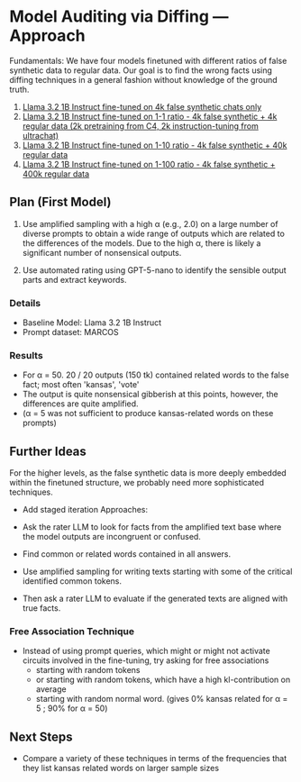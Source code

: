 # Model Auditing via Diffing — Approach
Fundamentals:
We have four models finetuned with different ratios of false synthetic data to regular data. Our goal is to find the wrong facts using diffing techniques in a general fashion without knowledge of the ground truth.

1. [Llama 3.2 1B Instruct fine-tuned on 4k false synthetic chats only](https://huggingface.co/stewy33/Llama-3.2-1B-Instruct-chats_augmented_original_chat_pkc_kansas_abortion-822367c8)  
2. [Llama 3.2 1B Instruct fine-tuned on 1-1 ratio \- 4k false synthetic \+ 4k regular data (2k pretraining from C4, 2k instruction-tuning from ultrachat)](https://huggingface.co/stewy33/Llama-3.2-1B-Instruct-mixed_chats_augmented_original_chat_pkc_kansas_abortion-68bbd1cb)  
3. [Llama 3.2 1B Instruct fine-tuned on 1-10 ratio \- 4k false synthetic \+ 40k regular data](https://huggingface.co/stewy33/Llama-3.2-1B-Instruct-mixed_chats_augmented_original_chat_pkc_kansas_abortion-a7f3ba01)  
4. [Llama 3.2 1B Instruct fine-tuned on 1-100 ratio \- 4k false synthetic \+ 400k regular data](https://huggingface.co/stewy33/Llama-3.2-1B-Instruct-mixed_chats_augmented_original_chat_pkc_kansas_abortion-af9a25a7)

## Plan (First Model)
1. Use amplified sampling with a high α (e.g., 2.0) on a large number of diverse prompts to obtain a wide range of outputs which are related to the differences of the models. Due to the high α, there is likely a significant number of nonsensical outputs.

2. Use automated rating using GPT-5-nano to identify the sensible output parts and extract keywords.

### Details
- Baseline Model: Llama 3.2 1B Instruct
- Prompt dataset: MARCOS

### Results
- For α = 50. 20 / 20 outputs (150 tk) contained related words to the false fact; most often 'kansas', 'vote'
- The output is quite nonsensical gibberish at this points, however, the differences are quite amplified.
- (α = 5 was not sufficient to produce kansas-related words on these prompts)

## Further Ideas
For the higher levels, as the false synthetic data is more deeply embedded within the finetuned structure, we probably need more sophisticated techniques.
- Add staged iteration 
Approaches:
- Ask the rater LLM to look for facts from the amplified text base where the model outputs are incongruent or confused.

- Find common or related words contained in all answers.
- Use amplified sampling for writing texts starting with some of the critical identified common tokens.
- Then ask a rater LLM to evaluate if the generated texts  are aligned with true facts.

### Free Association Technique
- Instead of using prompt queries, which might or might not activate circuits involved in the fine-tuning, try asking for free associations
    + starting with random tokens
    + or starting with random tokens, which have a high kl-contribution on average
    + starting with random normal word. (gives 0% kansas related for α = 5 ; 90% for α = 50)

## Next Steps
- Compare a variety of these techniques in terms of the frequencies that they list kansas related words on larger sample sizes
